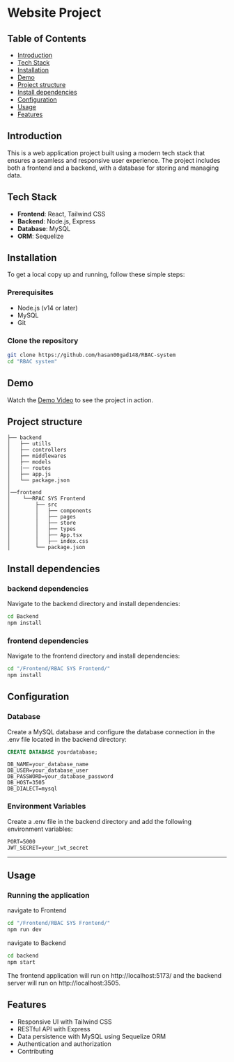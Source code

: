 # Website Project

## Table of Contents
- [Introduction](#introduction)
- [Tech Stack](#tech-stack)
- [Installation](#installation)
- [Demo](#Demo)
- [Project structure](#Project-structure)
- [Install dependencies](#Install-dependencies)
- [Configuration](#configuration)
- [Usage](#usage)
- [Features](#features)


## Introduction
This is a web application project built using a modern tech stack that ensures a seamless and responsive user experience. The project includes both a frontend and a backend, with a database for storing and managing data.

## Tech Stack
- **Frontend**: React, Tailwind CSS
- **Backend**: Node.js, Express
- **Database**: MySQL
- **ORM**: Sequelize

## Installation
To get a local copy up and running, follow these simple steps:

### Prerequisites
- Node.js (v14 or later)
- MySQL
- Git

### Clone the repository
```bash
git clone https://github.com/hasan00gad148/RBAC-system
cd "RBAC system"
```



## Demo 
Watch the [Demo Video](https://drive.google.com/file/d/1a2B3CdEfGHijk/view) to see the project in action.



## Project structure

```
├── backend
│   ├── utills
│   ├── controllers
│   ├── middlewares
│   ├── models
│   |── routes
│   ├── app.js
│   └── package.json
│
│──frontend
│    └──RPAC SYS Frontend
│        ├── src
│        │   ├── components
│        │   ├── pages
│        │   ├── store
│        │   ├── types
│        │   ├── App.tsx
│        │   ├── index.css
│        └── package.json

```



## Install dependencies

### backend dependencies
Navigate to the backend directory and install dependencies:
```bash
cd Backend
npm install
```
### frontend dependencies
Navigate to the frontend directory and install dependencies:
```bash
cd "/Frontend/RBAC SYS Frontend/"
npm install
```

## Configuration
### Database
Create a MySQL database and configure the database connection in the .env file located in the backend directory:

```sql
CREATE DATABASE yourdatabase;
```

```env
DB_NAME=your_database_name
DB_USER=your_database_user
DB_PASSWORD=your_database_password
DB_HOST=3505
DB_DIALECT=mysql
```

### Environment Variables
Create a .env file in the backend directory and add the following environment variables:
```env
PORT=5000
JWT_SECRET=your_jwt_secret
```


************************************************



## Usage
### Running the application
navigate to Frontend
```bash
cd "/Frontend/RBAC SYS Frontend/"
npm run dev
```
navigate to Backend
```bash
cd backend
npm start
```
The frontend application will run on http://localhost:5173/ and the backend server will run on http://localhost:3505.

## Features
- Responsive UI with Tailwind CSS
- RESTful API with Express
- Data persistence with MySQL using Sequelize ORM
- Authentication and authorization
- Contributing



















